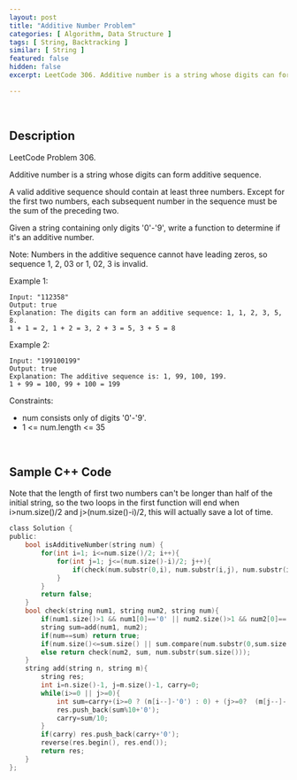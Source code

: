 ```yaml
---
layout: post
title: "Additive Number Problem"
categories: [ Algorithm, Data Structure ]
tags: [ String, Backtracking ]
similar: [ String ]
featured: false
hidden: false
excerpt: LeetCode 306. Additive number is a string whose digits can form additive sequence.

---
```


<br />

## Description

LeetCode Problem 306.

Additive number is a string whose digits can form additive sequence.

A valid additive sequence should contain at least three numbers. Except for the first two numbers, each subsequent number in the sequence must be the sum of the preceding two.

Given a string containing only digits '0'-'9', write a function to determine if it's an additive number.

Note: Numbers in the additive sequence cannot have leading zeros, so sequence 1, 2, 03 or 1, 02, 3 is invalid.

Example 1:
```
Input: "112358"
Output: true
Explanation: The digits can form an additive sequence: 1, 1, 2, 3, 5, 8. 
1 + 1 = 2, 1 + 2 = 3, 2 + 3 = 5, 3 + 5 = 8
```

Example 2:
```
Input: "199100199"
Output: true
Explanation: The additive sequence is: 1, 99, 100, 199.
1 + 99 = 100, 99 + 100 = 199
```

Constraints:
* num consists only of digits '0'-'9'.
* 1 <= num.length <= 35

<br />

## Sample C++ Code

Note that the length of first two numbers can't be longer than half of the initial string, so the two loops in the first function will end when i>num.size()/2 and j>(num.size()-i)/2, this will actually save a lot of time.

```c
class Solution {
public:
    bool isAdditiveNumber(string num) {
        for(int i=1; i<=num.size()/2; i++){
            for(int j=1; j<=(num.size()-i)/2; j++){
                if(check(num.substr(0,i), num.substr(i,j), num.substr(i+j))) return true;
            }
        }
        return false;
    }
    bool check(string num1, string num2, string num){
        if(num1.size()>1 && num1[0]=='0' || num2.size()>1 && num2[0]=='0') return false;
        string sum=add(num1, num2);
        if(num==sum) return true;
        if(num.size()<=sum.size() || sum.compare(num.substr(0,sum.size()))!=0) return false;
        else return check(num2, sum, num.substr(sum.size()));
    } 
    string add(string n, string m){
        string res;
        int i=n.size()-1, j=m.size()-1, carry=0;
        while(i>=0 || j>=0){
            int sum=carry+(i>=0 ? (n[i--]-'0') : 0) + (j>=0?  (m[j--]-'0') : 0);
            res.push_back(sum%10+'0');
            carry=sum/10;
        }
        if(carry) res.push_back(carry+'0');
        reverse(res.begin(), res.end());
        return res;
    }
};
```


